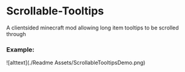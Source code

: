 # Scrollable-Tooltips
A clientsided minecraft mod allowing long item tooltips to be scrolled through

### Example:
![alttext](./Readme Assets/ScrollableTooltipsDemo.png)
